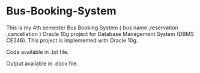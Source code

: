 # Bus-Booking-System

This is my 4th semester Bus Booking System ( bus name ,reservation ,cancellation ) Oracle 10g project for Database Management System (DBMS CE246). 
This project is implemented with Oracle 10g.

Code available in .txt file.

Output available in .docx file.
